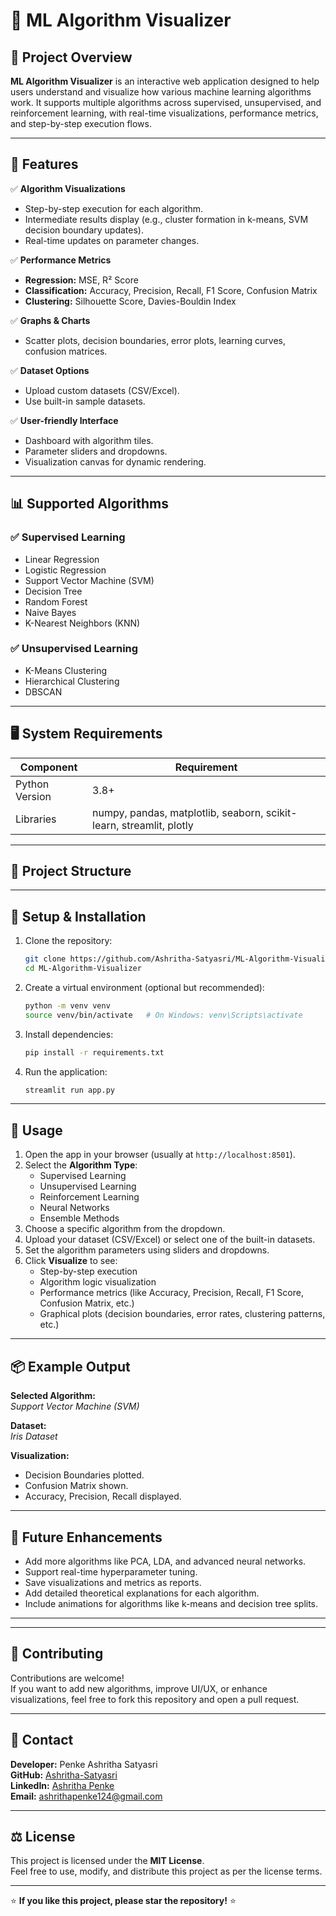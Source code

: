 # 🧰 ML Algorithm Visualizer

## 📌 Project Overview
**ML Algorithm Visualizer** is an interactive web application designed to help users understand and visualize how various machine learning algorithms work. It supports multiple algorithms across supervised, unsupervised, and reinforcement learning, with real-time visualizations, performance metrics, and step-by-step execution flows.

---

## 🚀 Features
✅ **Algorithm Visualizations**  
- Step-by-step execution for each algorithm.
- Intermediate results display (e.g., cluster formation in k-means, SVM decision boundary updates).
- Real-time updates on parameter changes.

✅ **Performance Metrics**  
- **Regression:** MSE, R² Score  
- **Classification:** Accuracy, Precision, Recall, F1 Score, Confusion Matrix  
- **Clustering:** Silhouette Score, Davies-Bouldin Index  

✅ **Graphs & Charts**  
- Scatter plots, decision boundaries, error plots, learning curves, confusion matrices.

✅ **Dataset Options**  
- Upload custom datasets (CSV/Excel).
- Use built-in sample datasets.

✅ **User-friendly Interface**  
- Dashboard with algorithm tiles.
- Parameter sliders and dropdowns.
- Visualization canvas for dynamic rendering.

---

## 📊 Supported Algorithms

### ✅ Supervised Learning
- Linear Regression
- Logistic Regression
- Support Vector Machine (SVM)
- Decision Tree
- Random Forest
- Naive Bayes
- K-Nearest Neighbors (KNN)

### ✅ Unsupervised Learning
- K-Means Clustering
- Hierarchical Clustering
- DBSCAN
---

## 🖥️ System Requirements
| Component | Requirement |
|---|---|
| Python Version | 3.8+ |
| Libraries | numpy, pandas, matplotlib, seaborn, scikit-learn, streamlit, plotly |

---

## 📂 Project Structure
---

## 🔧 Setup & Installation

1. Clone the repository:
    ```bash
    git clone https://github.com/Ashritha-Satyasri/ML-Algorithm-Visualizer.git
    cd ML-Algorithm-Visualizer
    ```

2. Create a virtual environment (optional but recommended):
    ```bash
    python -m venv venv
    source venv/bin/activate   # On Windows: venv\Scripts\activate
    ```

3. Install dependencies:
    ```bash
    pip install -r requirements.txt
    ```

4. Run the application:
    ```bash
    streamlit run app.py
    ```

---

## 📜 Usage

1. Open the app in your browser (usually at `http://localhost:8501`).
2. Select the **Algorithm Type**:  
   - Supervised Learning  
   - Unsupervised Learning  
   - Reinforcement Learning  
   - Neural Networks  
   - Ensemble Methods
3. Choose a specific algorithm from the dropdown.
4. Upload your dataset (CSV/Excel) or select one of the built-in datasets.
5. Set the algorithm parameters using sliders and dropdowns.
6. Click **Visualize** to see:
   - Step-by-step execution
   - Algorithm logic visualization
   - Performance metrics (like Accuracy, Precision, Recall, F1 Score, Confusion Matrix, etc.)
   - Graphical plots (decision boundaries, error rates, clustering patterns, etc.)

---

## 📦 Example Output

**Selected Algorithm:**  
*Support Vector Machine (SVM)*

**Dataset:**  
*Iris Dataset*

**Visualization:**  
- Decision Boundaries plotted.
- Confusion Matrix shown.
- Accuracy, Precision, Recall displayed.

---

## 🏅 Future Enhancements

- Add more algorithms like PCA, LDA, and advanced neural networks.
- Support real-time hyperparameter tuning.
- Save visualizations and metrics as reports.
- Add detailed theoretical explanations for each algorithm.
- Include animations for algorithms like k-means and decision tree splits.

---
---

## 🤝 Contributing

Contributions are welcome!  
If you want to add new algorithms, improve UI/UX, or enhance visualizations, feel free to fork this repository and open a pull request.

---

## 📧 Contact

**Developer:** Penke Ashritha Satyasri  
**GitHub:** [Ashritha-Satyasri](https://github.com/Ashritha-Satyasri)  
**LinkedIn:** [Ashritha Penke](https://www.linkedin.com/in/ashritha-penke-385560259)  
**Email:** [ashrithapenke124@gmail.com](mailto:ashrithapenke124@gmail.com)

---

## ⚖️ License

This project is licensed under the **MIT License**.  
Feel free to use, modify, and distribute this project as per the license terms.

---

⭐ **If you like this project, please star the repository!** ⭐
